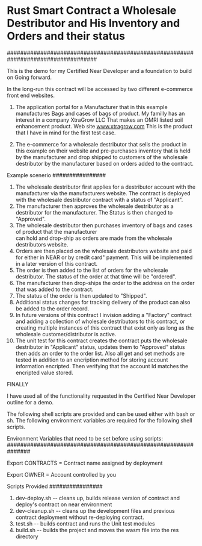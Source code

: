 # Rust Smart Contract a Wholesale Destributor and His Inventory and Orders and their status
###################################################################################

  This is the demo for my Certified Near Developer and a foundation to build on
  Going forward.

  In the long-run this contract will be accessed by two different e-commerce front
  end websites. 
  
  1.  The application portal for a Manufacturer that in this example manufactures
      Bags and cases of bags of product.  My familly has an interest in a company XtraGrow LLC
      That makes an OMRI listed soil enhancement product.  Web site www.xtragrow.com
      This is the product that I have in mind for the first test case.
  
  2.  The e-commerce for a wholesale destributor that sells the product in this example on
      their website and pre-purchases inventory that is held by the manufacturer and drop shipped
      to customers of the wholesale destributor by the manufacturer based on orders added to the contract.

  Example scenerio
  ################ 
  1.  The wholesale destributor first applies for a destributor account with the manufacturer via the 
      manufacturers website.  The contract is deployed with the wholesale destributor contract with a status of 
      "Applicant".
  2.  The manufacturer then approves the wholesale destributor as a destributor for the manufacturer.  The
      Status is then changed to "Approved".
  3.  The wholesale destributor then purchases inventory of bags and cases of product that the manufacturer    
      can hold and drop-ship as orders are made from the wholesale destributors website.
  4.  Orders are then placed on the wholesale destributors website and paid for either in NEAR or by 
      credit card" payment. This will be implemented in a later version of this contract.
  5.  The order is then added to the list of orders for the wholesale destributor.  The status of the order at that 
      time will be "ordered".
  6.  The manufacturer then drop-ships the order to the address on the order that was added to the contract.
  7.  The status of the order is then updated to "Shipped".
  8.  Additional status changes for tracking delivery of the product can also be added to the order record.
  9.  In future versions of this contract I invision adding a "Factory" contract and adding a collection of 
      wholesale destributors to this contract, or creating multiple instances of this contract that exist only as long as the wholesale customer/distributor is active.
  10. The unit test for this contract creates the contract puts the wholesale destributor in "Applicant" status, 
      updates them to "Approved" status then adds an order to the order list.  Also all get and set methods are tested in addition to an encription method for storing account information encripted.  Then verifying that the account Id matches the encripted value stored.

FINALLY

I have used all of the functionality requested in the Certified Near Developer outline for a demo.

The following shell scripts are provided and can be used either with bash or sh.
The following environment variables are required for the following shell scripts.

Environment Variables that need to be set before using scripts:
###############################################################

Export CONTRACTS = Contract name assigned by deployment

Export OWNER = Account controlled by you

Scripts Provided
################
1.  dev-deploy.sh  -- cleans up, builds release version of contract and deploy's contract on near environment
2.  dev-cleanup.sh  -- cleans up the development files and previous contract deployment without re-deploying contract.
3.  test.sh -- builds contract and runs the Unit test modules
4.  build.sh -- builds the project and moves the wasm file into the res directory